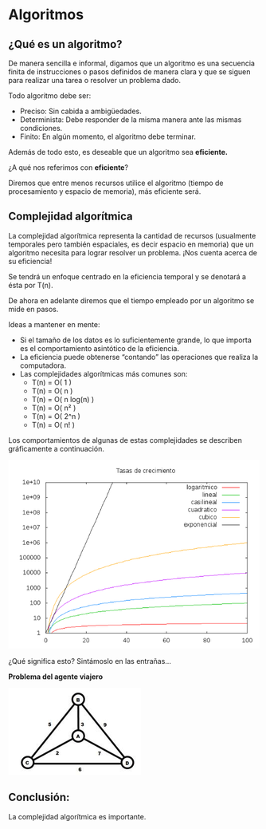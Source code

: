 # Algoritmos

## ¿Qué es un algoritmo?

De manera sencilla e informal, digamos que un algoritmo es una secuencia finita de instrucciones o pasos definidos de manera clara y que se siguen para realizar una tarea o resolver un problema dado. 

Todo algoritmo debe ser:

- Preciso: Sin cabida a ambigüedades.
- Determinista: Debe responder de la misma manera ante las mismas condiciones.
- Finito: En algún momento, el algoritmo debe terminar.

Además de todo esto, es deseable que un algoritmo sea **eficiente.**

¿A qué nos referimos con **eficiente**? 

Diremos que entre menos recursos utilice el algoritmo (tiempo de procesamiento y espacio de memoria), más eficiente será.

## Complejidad algorítmica

La complejidad algorítmica representa la cantidad de recursos (usualmente temporales pero también espaciales, es decir espacio en memoria) que un algoritmo necesita para lograr resolver un problema. ¡Nos cuenta acerca de su eficiencia!

Se tendrá un enfoque centrado en la eficiencia temporal y se denotará a ésta por T(n).

De ahora en adelante diremos que el tiempo empleado por un algoritmo se mide en pasos.

Ideas a mantener en mente:

- Si el tamaño de los datos es lo suficientemente grande, lo que importa es el comportamiento asintótico de la eficiencia.
- La eficiencia puede obtenerse “contando” las operaciones que realiza la computadora.
- Las complejidades algorítmicas más comunes son:
    - T(n) = O( 1 ) 
    - T(n) = O( n )
    - T(n) = O( n log(n) )
    - T(n) = O( n² )
    - T(n) = O( 2^n )
    - T(n) = O( n! )

Los comportamientos de algunas de estas complejidades se describen gráficamente a continuación.

![ordenes.png](images/ordenes.png)

¿Qué significa esto? Sintámoslo en las entrañas…

**Problema del agente viajero**

![image003.jpg](images/image003.jpg)

## Conclusión:

La complejidad algorítmica es importante.